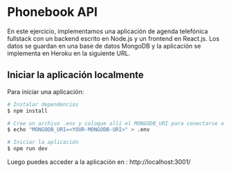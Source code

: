 # Phonebook API

En este ejercicio, implementamos una aplicación de agenda telefónica fullstack con un backend escrito en Node.js y un frontend en React.js. Los datos se guardan en una base de datos MongoDB y la aplicación se implementa en Heroku en la siguiente URL.

<!-- * https://...herokuapp.com/ -->

## Iniciar la aplicación localmente

Para iniciar una aplicación:

```bash
# Instalar dependencias
$ npm install

# Cree un archivo .env y coloque allí el MONGODB_URI para conectarse a su base de datos mongodb
$ echo "MONGODB_URI=<YOUR-MONGODB-URI>" > .env

# Iniciar la aplicación
$ npm run dev
```

Luego puedes acceder a la aplicación en : http://localhost:3001/
